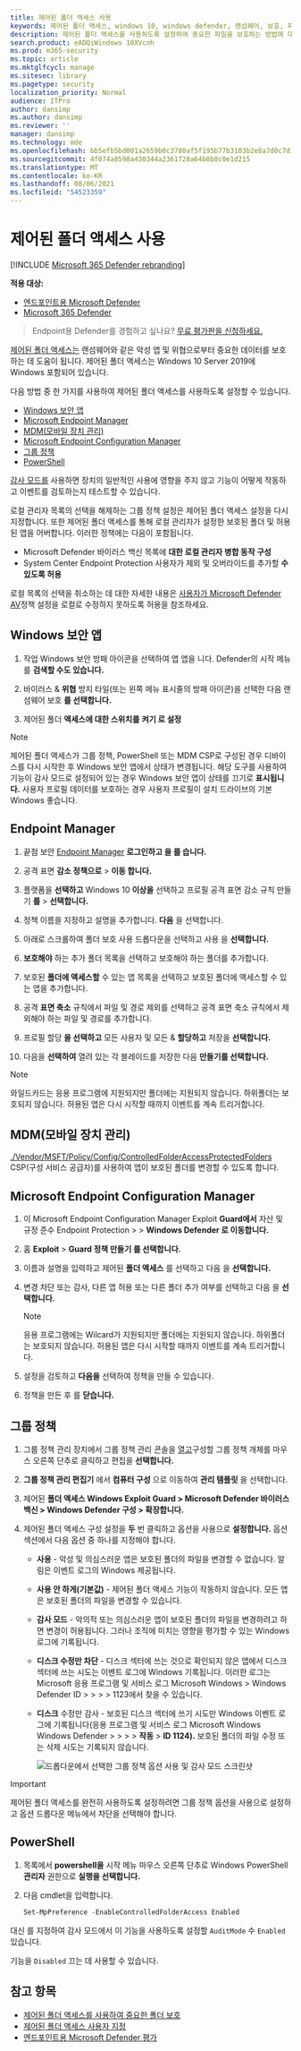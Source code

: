 ```yaml
---
title: 제어된 폴더 액세스 사용
keywords: 제어된 폴더 액세스, windows 10, windows defender, 랜섬웨어, 보호, 파일, 폴더, 사용, 켜기, 사용
description: 제어된 폴더 액세스를 사용하도록 설정하여 중요한 파일을 보호하는 방법에 대해 자세히 알아보기
search.product: eADQiWindows 10XVcnh
ms.prod: m365-security
ms.topic: article
ms.mktglfcycl: manage
ms.sitesec: library
ms.pagetype: security
localization_priority: Normal
audience: ITPro
author: dansimp
ms.author: dansimp
ms.reviewer: ''
manager: dansimp
ms.technology: mde
ms.openlocfilehash: bb5efb5bd001a2659b0c3780af5f195b77b3103b2e8a7d0c7d1eee6915a6e303
ms.sourcegitcommit: 4f074a8598a430344a2361728a64b8b8c0e1d215
ms.translationtype: MT
ms.contentlocale: ko-KR
ms.lasthandoff: 08/06/2021
ms.locfileid: "54523359"
---
```

# <a name="enable-controlled-folder-access"></a>제어된 폴더 액세스 사용

[!INCLUDE [Microsoft 365 Defender rebranding](../../includes/microsoft-defender.md)]

**적용 대상:**
- [엔드포인트용 Microsoft Defender](https://go.microsoft.com/fwlink/p/?linkid=2154037)
- [Microsoft 365 Defender](https://go.microsoft.com/fwlink/?linkid=2118804)

> Endpoint용 Defender를 경험하고 싶나요? [무료 평가판을 신청하세요.](https://signup.microsoft.com/create-account/signup?products=7f379fee-c4f9-4278-b0a1-e4c8c2fcdf7e&ru=https://aka.ms/MDEp2OpenTrial?ocid=docs-wdatp-assignaccess-abovefoldlink)

[제어된 폴더 액세스는](controlled-folders.md) 랜섬웨어와 같은 악성 앱 및 위협으로부터 중요한 데이터를 보호하는 데 도움이 됩니다. 제어된 폴더 액세스는 Windows 10 Server 2019에 Windows 포함되어 있습니다.

다음 방법 중 한 가지를 사용하여 제어된 폴더 액세스를 사용하도록 설정할 수 있습니다.

- [Windows 보안 앱](#windows-security-app)
- [Microsoft Endpoint Manager ](#endpoint-manager)
- [MDM(모바일 장치 관리)](#mobile-device-management-mdm)
- [Microsoft Endpoint Configuration Manager](#microsoft-endpoint-configuration-manager)
- [그룹 정책](#group-policy)
- [PowerShell](#powershell)

[감사 모드를](evaluate-controlled-folder-access.md) 사용하면 장치의 일반적인 사용에 영향을 주지 않고 기능이 어떻게 작동하고 이벤트를 검토하는지 테스트할 수 있습니다.

로컬 관리자 목록의 선택을 해제하는 그룹 정책 설정은 제어된 폴더 액세스 설정을 다시 지정합니다. 또한 제어된 폴더 액세스를 통해 로컬 관리자가 설정한 보호된 폴더 및 허용된 앱을 어버합니다. 이러한 정책에는 다음이 포함됩니다.

- Microsoft Defender 바이러스 백신 목록에 **대한 로컬 관리자 병합 동작 구성**
- System Center Endpoint Protection 사용자가 제외 및 오버라이드를 추가할 **수 있도록 허용**

로컬 목록의 선택을 취소하는 데 대한 자세한 내용은 [사용자가 Microsoft Defender AV](/windows/security/threat-protection/microsoft-defender-antivirus/configure-local-policy-overrides-microsoft-defender-antivirus)정책 설정을 로컬로 수정하지 못하도록 허용을 참조하세요.

## <a name="windows-security-app"></a>Windows 보안 앱

1. 작업 Windows 보안 방패 아이콘을 선택하여 앱 앱을 니다. Defender의 시작 메뉴를 **검색할 수도 있습니다.**

2. 바이러스 & **위협** 방지 타일(또는 왼쪽 메뉴 표시줄의 방패 아이콘)을 선택한 다음 랜섬웨어 보호 **를 선택합니다.**

3. 제어된 폴더 **액세스에 대한 스위치를** **켜기 로 설정**

> [!NOTE]
> 제어된 폴더 액세스가 그룹 정책, PowerShell 또는 MDM CSP로 구성된 경우 디바이스를 다시 시작한 후 Windows 보안 앱에서 상태가 변경됩니다.
> 해당 도구를 사용하여  기능이 감사 모드로 설정되어 있는 경우 Windows 보안 앱이 상태를 끄기로 **표시됩니다.**
> 사용자 프로필 데이터를 보호하는 경우 사용자 프로필이 설치 드라이브의 기본 Windows 좋습니다.

## <a name="endpoint-manager"></a>Endpoint Manager

1. 끝점 보안 [Endpoint Manager](https://endpoint.microsoft.com) **로그인하고 을 를 습니다.**

2. 공격 표면 **감소 정책으로**  >  **이동 합니다.**

3. 플랫폼을 **선택하고** Windows 10 **이상을** 선택하고 프로필 공격 표면 감소 규칙 만들기 **를**  >  **선택합니다.**

4.  정책 이름을 지정하고 설명을 추가합니다. **다음** 을 선택합니다.

5.  아래로 스크롤하여 폴더 보호  사용 드롭다운을 선택하고 사용 을 **선택합니다.**

6.  **보호해야** 하는 추가 폴더 목록을 선택하고 보호해야 하는 폴더를 추가합니다.

7.  보호된 **폴더에 액세스할** 수 있는 앱 목록을 선택하고 보호된 폴더에 액세스할 수 있는 앱을 추가합니다.

8.  공격 **표면 축소** 규칙에서 파일 및 경로 제외를 선택하고 공격 표면 축소 규칙에서 제외해야 하는 파일 및 경로를 추가합니다.

9.  프로필 할당 **을 선택하고** 모든 사용자 및 모든 & **할당하고** 저장을 **선택합니다.**

10.  다음을 **선택하여** 열려 있는 각 블레이드를 저장한 다음 **만들기를 선택합니다.**

   > [!NOTE]
   > 와일드카드는 응용 프로그램에 지원되지만 폴더에는 지원되지 않습니다. 하위폴더는 보호되지 않습니다. 허용된 앱은 다시 시작할 때까지 이벤트를 계속 트리거합니다.

## <a name="mobile-device-management-mdm"></a>MDM(모바일 장치 관리)

[./Vendor/MSFT/Policy/Config/ControlledFolderAccessProtectedFolders](/windows/client-management/mdm/policy-csp-defender) CSP(구성 서비스 공급자)를 사용하여 앱이 보호된 폴더를 변경할 수 있도록 합니다.

## <a name="microsoft-endpoint-configuration-manager"></a>Microsoft Endpoint Configuration Manager

1. 이 Microsoft Endpoint Configuration Manager Exploit **Guard에서** 자산 및 규정 준수 Endpoint Protection  >    >  **Windows Defender 로 이동합니다.**

2. 홈 **Exploit**  >  **Guard 정책 만들기 를 선택합니다.**

3. 이름과 설명을 입력하고 제어된 **폴더 액세스** 를 선택하고 다음 을 **선택합니다.**

4. 변경 차단 또는 감사, 다른 앱 허용 또는 다른 폴더 추가 여부를 선택하고 다음 을 **선택합니다.**
   > [!NOTE]
   > 응용 프로그램에는 Wilcard가 지원되지만 폴더에는 지원되지 않습니다. 하위폴더는 보호되지 않습니다. 허용된 앱은 다시 시작할 때까지 이벤트를 계속 트리거합니다.

5. 설정을 검토하고 **다음을** 선택하여 정책을 만들 수 있습니다.

6. 정책을 만든 후 를 **닫습니다.**

## <a name="group-policy"></a>그룹 정책

1. 그룹 정책 관리 장치에서 그룹 정책 관리 콘솔을 [열고](https://technet.microsoft.com/library/cc731212.aspx)구성할 그룹 정책 개체를 마우스 오른쪽 단추로 클릭하고 편집을 **선택합니다.**

2. **그룹 정책 관리 편집기** 에서 **컴퓨터 구성** 으로 이동하여 **관리 템플릿** 을 선택합니다.

3. 제어된 **폴더 액세스 Windows Exploit Guard > Microsoft Defender 바이러스 백신 > Windows Defender 구성 > 확장합니다.**

4. 제어된 폴더 액세스 구성 설정을 **두** 번 클릭하고 옵션을 사용으로 **설정합니다.** 옵션 섹션에서 다음 옵션 중 하나를 지정해야 합니다.
   - **사용** - 악성 및 의심스러운 앱은 보호된 폴더의 파일을 변경할 수 없습니다. 알림은 이벤트 로그의 Windows 제공됩니다.
   - **사용 안 하게(기본값)** - 제어된 폴더 액세스 기능이 작동하지 않습니다. 모든 앱은 보호된 폴더의 파일을 변경할 수 있습니다.
   - **감사 모드** - 악의적 또는 의심스러운 앱이 보호된 폴더의 파일을 변경하려고 하면 변경이 허용됩니다. 그러나 조직에 미치는 영향을 평가할 수 있는 Windows 로그에 기록됩니다.
   - **디스크 수정만 차단** - 디스크 섹터에 쓰는 것으로 확인되지 않은 앱에서 디스크 섹터에 쓰는 시도는 이벤트 로그에 Windows 기록됩니다. 이러한 로그는 Microsoft  응용 프로그램 및 서비스 로그 Microsoft Windows \> Windows Defender ID \> \> \> \> 1123에서 찾을 수 있습니다.
   - **디스크** 수정만 감사 - 보호된 디스크 섹터에 쓰기 시도만 Windows 이벤트 로그에 기록됩니다(응용 프로그램 및 서비스 로그 Microsoft Windows Windows Defender  >   \>  \>  \> **작동** \> **ID 1124).** 보호된 폴더의 파일 수정 또는 삭제 시도는 기록되지 않습니다.

      ![드롭다운에서 선택한 그룹 정책 옵션 사용 및 감사 모드 스크린샷](../../media/cfa-gp-enable.png)

> [!IMPORTANT]
> 제어된 폴더 액세스를 완전히 사용하도록 설정하려면 그룹  정책 옵션을  사용으로 설정하고 옵션 드롭다운 메뉴에서 차단을 선택해야 합니다.

## <a name="powershell"></a>PowerShell

1. 목록에서 **powershell을** 시작 메뉴 마우스 오른쪽 단추로 Windows PowerShell **관리자** 권한으로 **실행을 선택합니다.**

2. 다음 cmdlet을 입력합니다.

    ```PowerShell
    Set-MpPreference -EnableControlledFolderAccess Enabled
    ```

대신 를 지정하여 감사 모드에서 이 기능을 사용하도록 설정할 `AuditMode` 수 `Enabled` 있습니다.

기능을 `Disabled` 끄는 데 사용할 수 있습니다.

## <a name="see-also"></a>참고 항목

- [제어된 폴더 액세스를 사용하여 중요한 폴더 보호](controlled-folders.md)
- [제어된 폴더 액세스 사용자 지정](customize-controlled-folders.md)
- [엔드포인트용 Microsoft Defender 평가](evaluate-mde.md)
